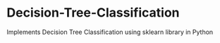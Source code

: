 # Decision-Tree-Classification
Implements Decision Tree Classification using  sklearn library in Python

